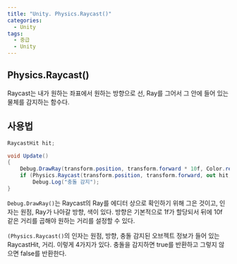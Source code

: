 ```yaml
---
title: "Unity. Physics.Raycast()"
categories:
  - Unity
tags:
  - 중급
  - Unity
---
```


## Physics.Raycast()

Raycast는 내가 원하는 좌표에서 원하는 방향으로 선, Ray를 그어서 그 안에 들어 있는 물체를 감지하는 함수다.

## 사용법

```c#
RaycastHit hit;

void Update()
{
	Debug.DrawRay(transform.position, transform.forward * 10f, Color.red);
	if (Physics.Raycast(transform.position, transform.forward, out hit, 10f))
		Debug.Log("충돌 감지");
}
```

`Debug.DrawRay()`는 Raycast의 Ray를 에디터 상으로 확인하기 위해 그은 것이고, 인자는 원점, Ray가 나아갈 방향, 색이 있다. 방향은 기본적으로 1f가 할당되서 뒤에 10f 같은 거리를 곱해야 원하는 거리를 설정할 수 있다.

`(Physics.Raycast()`의 인자는 원점, 방향, 충돌 감지된 오브젝트 정보가 들어 있는 RaycastHit, 거리. 이렇게 4가지가 있다. 충돌을 감지하면 true를 반환하고 그렇지 않으면 false를 반환한다. 